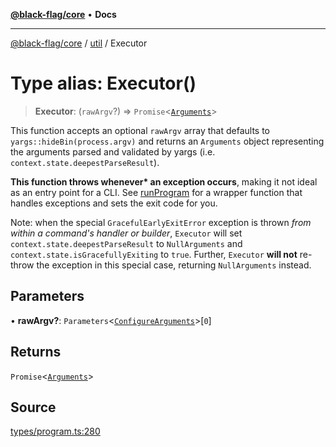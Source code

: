 [**@black-flag/core**](../../README.md) • **Docs**

***

[@black-flag/core](../../README.md) / [util](../README.md) / Executor

# Type alias: Executor()

> **Executor**: (`rawArgv`?) => `Promise`\<[`Arguments`](../../index/type-aliases/Arguments.md)\>

This function accepts an optional `rawArgv` array that defaults to
`yargs::hideBin(process.argv)` and returns an `Arguments` object representing
the arguments parsed and validated by yargs (i.e.
`context.state.deepestParseResult`).

**This function throws whenever\* an exception occurs**, making it not ideal
as an entry point for a CLI. See [runProgram](../../index/functions/runProgram.md) for a wrapper function
that handles exceptions and sets the exit code for you.

Note: when the special `GracefulEarlyExitError` exception is thrown _from
within a command's handler or builder_, `Executor` will set
`context.state.deepestParseResult` to `NullArguments` and
`context.state.isGracefullyExiting` to `true`. Further, `Executor` **will
not** re-throw the exception in this special case, returning `NullArguments`
instead.

## Parameters

• **rawArgv?**: `Parameters`\<[`ConfigureArguments`](../../index/type-aliases/ConfigureArguments.md)\>\[`0`\]

## Returns

`Promise`\<[`Arguments`](../../index/type-aliases/Arguments.md)\>

## Source

[types/program.ts:280](https://github.com/Xunnamius/black-flag/blob/d4a156f70283118824ee7289456277508954660f/types/program.ts#L280)
